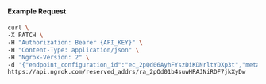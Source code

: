 <!-- Code generated for API Clients. DO NOT EDIT. -->

#### Example Request

```bash
curl \
-X PATCH \
-H "Authorization: Bearer {API_KEY}" \
-H "Content-Type: application/json" \
-H "Ngrok-Version: 2" \
-d '{"endpoint_configuration_id":"ec_2pQd06AyhFYszDiKDNrltYDXp3t","metadata":"{\"proto\": \"ssh\"}"}' \
https://api.ngrok.com/reserved_addrs/ra_2pQd01b4suwHRAJNiRDF7jkXyDw
```
